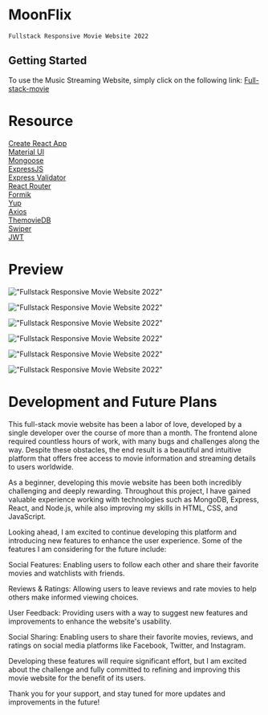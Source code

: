 # MoonFlix

    Fullstack Responsive Movie Website 2022
## Getting Started

To use the Music Streaming Website, simply click on the following link: [Full-stack-movie](https://akash77-full-stack-movie-api.vercel.app/)

# Resource

[Create React App](https://create-react-app.dev/)<br>
[Material UI](https://create-react-app.dev/)<br>
[Mongoose](https://mongoosejs.com/)<br>
[ExpressJS](https://expressjs.com/)<br>
[Express Validator](https://express-validator.github.io/docs/)<br>
[React Router](https://reactrouter.com/)<br>
[Formik](https://formik.org/)<br>
[Yup](https://github.com/jquense/yup/)<br>
[Axios](https://axios-http.com/)<br>
[ThemovieDB](https://www.themoviedb.org/)<br>
[Swiper](https://swiperjs.com/)<br>
[JWT](https://github.com/auth0/node-jsonwebtoken)<br>

# Preview

!["Fullstack Responsive Movie Website 2022"](https://user-images.githubusercontent.com/67447840/207322539-8fcd83e1-8424-4922-980c-91d20cdf761c.png "Fullstack Responsive Movie Website 2022")

!["Fullstack Responsive Movie Website 2022"](https://user-images.githubusercontent.com/67447840/207322676-cbf56b14-8e23-4622-bbd9-76e6cbe619a8.png "Fullstack Responsive Movie Website 2022")

!["Fullstack Responsive Movie Website 2022"](https://user-images.githubusercontent.com/67447840/207322838-09e075c4-7f47-4252-83e8-afdd633e1968.png "Fullstack Responsive Movie Website 2022")

!["Fullstack Responsive Movie Website 2022"](https://user-images.githubusercontent.com/67447840/207322933-1b5cf238-0ec7-4adf-89eb-6b4fb3dcb996.png "Fullstack Responsive Movie Website 2022")

!["Fullstack Responsive Movie Website 2022"](https://user-images.githubusercontent.com/67447840/207323098-dfa74553-78a8-4809-a7a7-cd569c3b3f6c.png "Fullstack Responsive Movie Website 2022")

!["Fullstack Responsive Movie Website 2022"](https://user-images.githubusercontent.com/67447840/207323021-0b5657d2-8913-4b81-8c1b-d4ceef065ee6.png "Fullstack Responsive Movie Website 2022")

# Development and Future Plans

This full-stack movie website has been a labor of love, developed by a single developer over the course of more than a month. The frontend alone required countless hours of work, with many bugs and challenges along the way. Despite these obstacles, the end result is a beautiful and intuitive platform that offers free access to movie information and streaming details to users worldwide.

As a beginner, developing this movie website has been both incredibly challenging and deeply rewarding. Throughout this project, I have gained valuable experience working with technologies such as MongoDB, Express, React, and Node.js, while also improving my skills in HTML, CSS, and JavaScript.

Looking ahead, I am excited to continue developing this platform and introducing new features to enhance the user experience. Some of the features I am considering for the future include:

Social Features: Enabling users to follow each other and share their favorite movies and watchlists with friends.

Reviews & Ratings: Allowing users to leave reviews and rate movies to help others make informed viewing choices.

User Feedback: Providing users with a way to suggest new features and improvements to enhance the website's usability.

Social Sharing: Enabling users to share their favorite movies, reviews, and ratings on social media platforms like Facebook, Twitter, and Instagram.

Developing these features will require significant effort, but I am excited about the challenge and fully committed to refining and improving this movie website for the benefit of its users.

Thank you for your support, and stay tuned for more updates and improvements in the future!
